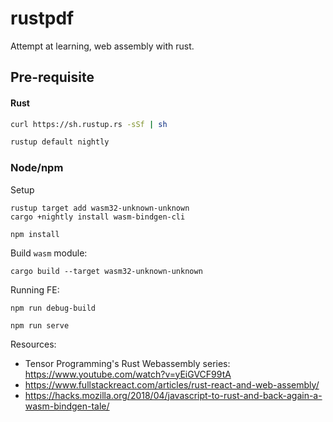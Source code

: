 # rustpdf
Attempt at learning, web assembly with rust. 


## Pre-requisite

#### Rust

```bash
curl https://sh.rustup.rs -sSf | sh

rustup default nightly
```

### Node/npm



Setup
```
rustup target add wasm32-unknown-unknown
cargo +nightly install wasm-bindgen-cli
```

```
npm install
```


Build `wasm` module:

```
cargo build --target wasm32-unknown-unknown
```

Running FE:

```
npm run debug-build

npm run serve
```


Resources:

- Tensor Programming's Rust Webassembly series: https://www.youtube.com/watch?v=yEiGVCF99tA
- https://www.fullstackreact.com/articles/rust-react-and-web-assembly/
- https://hacks.mozilla.org/2018/04/javascript-to-rust-and-back-again-a-wasm-bindgen-tale/
